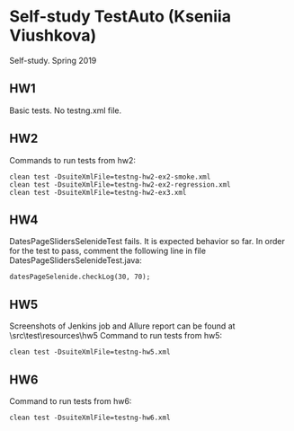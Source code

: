 # Self-study TestAuto (Kseniia Viushkova)

Self-study. Spring 2019

## HW1

Basic tests. No testng.xml file.

## HW2

Commands to run tests from hw2:

```
clean test -DsuiteXmlFile=testng-hw2-ex2-smoke.xml
clean test -DsuiteXmlFile=testng-hw2-ex2-regression.xml
clean test -DsuiteXmlFile=testng-hw2-ex3.xml
```

## HW4

DatesPageSlidersSelenideTest fails. It is expected behavior so far.
In order for the test to pass, comment the following line in file DatesPageSlidersSelenideTest.java:

```
datesPageSelenide.checkLog(30, 70);
```

## HW5

Screenshots of Jenkins job and Allure report can be found at \src\test\resources\hw5
Command to run tests from hw5:

```
clean test -DsuiteXmlFile=testng-hw5.xml
```

## HW6

Command to run tests from hw6:

```
clean test -DsuiteXmlFile=testng-hw6.xml
```